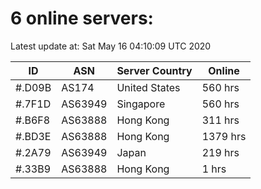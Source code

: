 # 6 online servers:

Latest update at: Sat May 16 04:10:09 UTC 2020

| ID | ASN | Server Country | Online |
| -- | --- | -------------- | ------ |
| #.D09B | AS174 | United States | 560 hrs |
| #.7F1D | AS63949 | Singapore | 560 hrs |
| #.B6F8 | AS63888 | Hong Kong | 311 hrs |
| #.BD3E | AS63888 | Hong Kong | 1379 hrs |
| #.2A79 | AS63949 | Japan | 219 hrs |
| #.33B9 | AS63888 | Hong Kong | 1 hrs |

